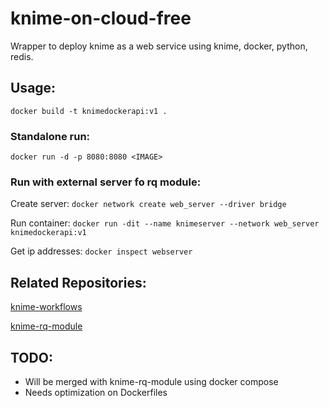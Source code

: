 # knime-on-cloud-free
Wrapper to deploy knime as a web service using knime, docker, python, redis.

## Usage:

```docker build -t knimedockerapi:v1 .```

### Standalone run:

```docker run -d -p 8080:8080 <IMAGE>```

### Run with external server fo rq module:

Create server: ```docker network create web_server --driver bridge```

Run container: ```docker run -dit --name knimeserver --network web_server knimedockerapi:v1```

Get ip addresses: ```docker inspect webserver```

## Related Repositories:

[knime-workflows](https://github.com/gokhangerdan/knime-workflows)

[knime-rq-module](https://github.com/gokhangerdan/knime-rq-module)

## TODO:

- Will be merged with knime-rq-module using docker compose
- Needs optimization on Dockerfiles
